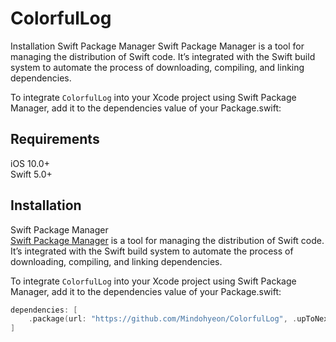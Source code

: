 # ColorfulLog

Installation
Swift Package Manager
Swift Package Manager is a tool for managing the distribution of Swift code. It’s integrated with the Swift build system to automate the process of downloading, compiling, and linking dependencies.

To integrate ```ColorfulLog``` into your Xcode project using Swift Package Manager, add it to the dependencies value of your Package.swift:

## Requirements
iOS  10.0+<br>
Swift  5.0+

## Installation
Swift Package Manager<br>
[Swift Package Manager](https://www.swift.org/package-manager) is a tool for managing the distribution of Swift code. It’s integrated with the Swift build system to automate the process of downloading, compiling, and linking dependencies.

To integrate ```ColorfulLog``` into your Xcode project using Swift Package Manager, add it to the dependencies value of your Package.swift:

```swift
dependencies: [
    .package(url: "https://github.com/Mindohyeon/ColorfulLog", .upToNextMajor(from: "0.1.0"))
]
```
